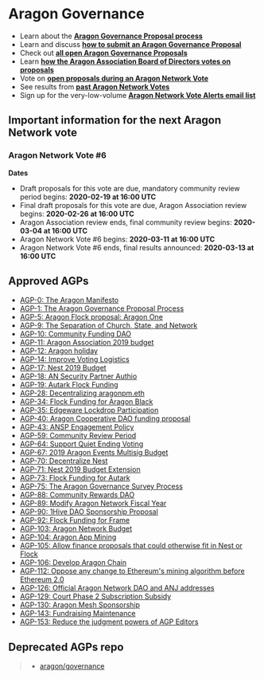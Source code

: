 # Aragon Governance

- Learn about the [**Aragon Governance Proposal process**](https://github.com/aragon/AGPs/blob/master/AGPs/AGP-1.md)
- Learn and discuss [**how to submit an Aragon Governance Proposal**](https://forum.aragon.org/t/how-to-create-an-aragon-governance-proposal/374)
- Check out [**all open Aragon Governance Proposals**](https://github.com/aragon/AGPs/pulls)
- Learn [**how the Aragon Association Board of Directors votes on proposals**](https://github.com/aragon/AGPs/blob/master/aa_board_review.md)
- Vote on [**open proposals during an Aragon Network Vote**](https://survey.aragon.org)
- See results from [**past Aragon Network Votes**](https://github.com/aragon/AGPs/tree/master/votes)
- Sign up for the very-low-volume [**Aragon Network Vote Alerts email list**](https://one.us15.list-manage.com/subscribe?u=a590aa3843a54b079d48e6e18&id=9b7f365936)

## Important information for the next Aragon Network vote

### Aragon Network Vote #6

**Dates**  

- Draft proposals for this vote are due, mandatory community review period begins: **2020-02-19 at 16:00 UTC**
- Final draft proposals for this vote are due, Aragon Association review begins: **2020-02-26 at 16:00 UTC**
- Aragon Association review ends, final community review begins: **2020-03-04 at 16:00 UTC**
- Aragon Network Vote #6 begins: **2020-03-11 at 16:00 UTC**
- Aragon Network Vote #6 ends, final results announced: **2020-03-13 at 16:00 UTC**

## Approved AGPs

- [AGP-0: The Aragon Manifesto](https://github.com/aragon/AGPs/blob/master/AGPs/AGP-0.md)
- [AGP-1: The Aragon Governance Proposal Process](https://github.com/aragon/AGPs/blob/master/AGPs/AGP-1.md)
- [AGP-5: Aragon Flock proposal: Aragon One](https://github.com/aragon/AGPs/blob/master/AGPs/AGP-5.md)
- [AGP-9: The Separation of Church, State, and Network](https://github.com/aragon/AGPs/blob/master/AGPs/AGP-9.md)
- [AGP-10: Community Funding DAO](https://github.com/aragon/AGPs/blob/master/AGPs/AGP-10.md)
- [AGP-11: Aragon Association 2019 budget](https://github.com/aragon/AGPs/blob/master/AGPs/AGP-11.md)
- [AGP-12: Aragon holiday](https://github.com/aragon/AGPs/blob/master/AGPs/AGP-12.md)
- [AGP-14: Improve Voting Logistics](https://github.com/aragon/AGPs/blob/master/AGPs/AGP-14.md)
- [AGP-17: Nest 2019 Budget](https://github.com/aragon/AGPs/blob/master/AGPs/AGP-17.md)
- [AGP-18: AN Security Partner Authio](https://github.com/aragon/AGPs/blob/master/AGPs/AGP-18.md)
- [AGP-19: Autark Flock Funding](https://github.com/aragon/AGPs/blob/master/AGPs/AGP-19.md)
- [AGP-28: Decentralizing aragonpm.eth](https://github.com/aragon/AGPs/blob/master/AGPs/AGP-28.md)
- [AGP-34: Flock Funding for Aragon Black](https://github.com/aragon/AGPs/blob/master/AGPs/AGP-34.md)
- [AGP-35: Edgeware Lockdrop Participation](https://github.com/aragon/AGPs/blob/master/AGPs/AGP-35.md)
- [AGP-40: Aragon Cooperative DAO funding proposal](https://github.com/aragon/AGPs/blob/master/AGPs/AGP-40.md)
- [AGP-43: ANSP Engagement Policy](https://github.com/aragon/AGPs/blob/master/AGPs/AGP-43.md)
- [AGP-59: Community Review Period](https://github.com/aragon/AGPs/blob/master/AGPs/AGP-59.md)
- [AGP-64: Support Quiet Ending Voting](https://github.com/aragon/AGPs/blob/master/AGPs/AGP-64.md)
- [AGP-67: 2019 Aragon Events Multisig Budget](https://github.com/aragon/AGPs/blob/master/AGPs/AGP-67.md)
- [AGP-70: Decentralize Nest](https://github.com/aragon/AGPs/blob/master/AGPs/AGP-70.md)
- [AGP-71: Nest 2019 Budget Extension](https://github.com/aragon/AGPs/blob/master/AGPs/AGP-71.md)
- [AGP-73: Flock Funding for Autark](https://github.com/aragon/AGPs/blob/master/AGPs/AGP-73.md)
- [AGP-75: The Aragon Governance Survey Process](https://github.com/aragon/AGPs/blob/master/AGPs/AGP-75.md)
- [AGP-88: Community Rewards DAO](https://github.com/aragon/AGPs/blob/master/AGPs/AGP-88.md)
- [AGP-89: Modify Aragon Network Fiscal Year](https://github.com/aragon/AGPs/blob/master/AGPs/AGP-89.md)
- [AGP-90: 1Hive DAO Sponsorship Proposal](https://github.com/aragon/AGPs/blob/master/AGPs/AGP-90.md)
- [AGP-92: Flock Funding for Frame](https://github.com/aragon/AGPs/blob/master/AGPs/AGP-92.md)
- [AGP-103: Aragon Network Budget](https://github.com/aragon/AGPs/blob/master/AGPs/AGP-103.md)
- [AGP-104: Aragon App Mining](https://github.com/aragon/AGPs/blob/master/AGPs/AGP-104.md)
- [AGP-105: Allow finance proposals that could otherwise fit in Nest or Flock](https://github.com/aragon/AGPs/blob/master/AGPs/AGP-105.md)
- [AGP-106: Develop Aragon Chain](https://github.com/aragon/AGPs/blob/master/AGPs/AGP-106.md)
- [AGP-112: Oppose any change to Ethereum's mining algorithm before Ethereum 2.0](https://github.com/aragon/AGPs/blob/master/AGPs/AGP-112.md)
- [AGP-126: Official Aragon Network DAO and ANJ addresses](https://github.com/aragon/AGPs/blob/master/AGPs/AGP-126.md)
- [AGP-129: Court Phase 2 Subscription Subsidy](https://github.com/aragon/AGPs/blob/master/AGPs/AGP-129.md)
- [AGP-130: Aragon Mesh Sponsorship](https://github.com/aragon/AGPs/blob/master/AGPs/AGP-130.md)
- [AGP-143: Fundraising Maintenance](https://github.com/aragon/AGPs/blob/master/AGPs/AGP-143.md)
- [AGP-153: Reduce the judgment powers of AGP Editors](https://github.com/aragon/AGPs/blob/master/AGPs/AGP-153.md)

## Deprecated AGPs repo

> - [aragon/governance](https://github.com/aragon/governance/)
